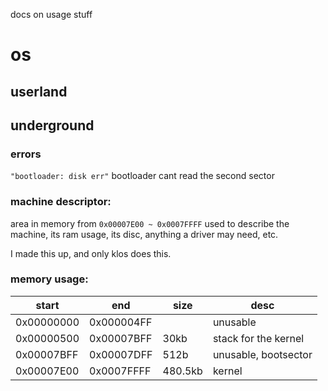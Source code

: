 docs on usage stuff

# os
## userland


## underground
### errors
``"bootloader: disk err"``
bootloader cant read the second sector

### machine descriptor:
area in memory from ``0x00007E00 ~ 0x0007FFFF`` used to describe the machine, its ram usage, its disc, anything a driver may need, etc.

I made this up, and only klos does this.


### memory usage:
| start | end | size | desc |
| ----- | --- | ---- | --- |
| 0x00000000 | 0x000004FF |  | unusable |
| 0x00000500 | 0x00007BFF | 30kb | stack for the kernel |
| 0x00007BFF | 0x00007DFF | 512b | unusable, bootsector |
| 0x00007E00 | 0x0007FFFF | 480.5kb | kernel |